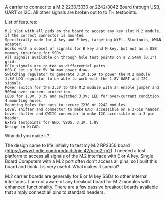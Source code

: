 A carrier to connect to a M.2 2230/3030 or 2242/3042 Board through USB, UART or I2C. All other signals are broken out to to TH testpoints.

List of features:

    M.2 slot with all pads on the board to accept any key slot M.2 module, if the correct connector is mounted.
    Specifically made for A key and E key, targeting WiFi, Bluetooth, WWAN adapter.
    Works with a subset of signals for B key and M key, but not as a USB memory interface for SSDs.
    All signals available on through hole test points on a 2.54mm (0.1") grid.
    PCIe signals are routed as differential pairs.
    USB-C set up for 5V 3A max power draw.
    Switching regulator to generate 3.3V 1.5A to power the M.2 module.
    1.8V LDO regulator to be able to work with the 1.8V UART and I2C signals.
    Power switch for the 3.3V to the M.2 module with an enable jumper and 500mA over-current protection.
    LEDs for 1.8V, 3.3V and switched 3.3V; LED for over-current condition.
    4 mounting holes.
    Mounting holes for nuts to secure 2230 or 2242 modules.
    Level shifter and connector to make UART accessible on a 3-pin header.
    Level shifter and QWIIC connector to make I2C accessible on a 3-pin header.
    Extra testpoints for GND, VBUS, 3.3V, 1.8V
    Design in KiCAD.

Why did you make it?

The design came to life initially to test my M.2 RP2350 board (https://www.tindie.com/products/pier42/pico2-m2). I needed a test platform to access all signals of the M.2 interface with E or A key. Single Board Computers with a M.2 port often don't access all pins, so I built this board and think it is very useful.
What makes it special?

M.2 carrier boards are generally for B or M key SSDs to other internal interfaces. I am not aware of any breakout board for M.2 modules with enhanced functionality. There are a few passive breakout boards available that simply connect all pins to standard headers.
